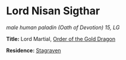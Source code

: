 # Lord Nisan Sigthar
*male human paladin (Oath of Devotion) 15, LG*

**Title:** Lord Martial, [Order of the Gold Dragon](/Organizations/DraconicOrder/Gold.md)

**Residence:** [Stagraven](/Cities/Stagraven.md)
